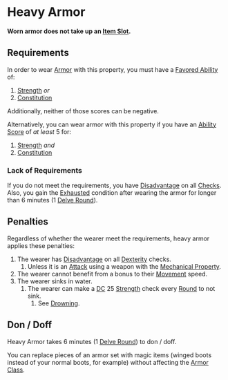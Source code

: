 # Heavy Armor

**Worn armor does not take up an [Item Slot](../../Player%20Characters/Derived%20Statistics/Item%20Slot.md).**

## Requirements

In order to wear [Armor](../Armor/Armor.md) with this property, you must have a [Favored Ability](../../Player%20Characters/Backgrounds/Favored%20Ability.md) of:

1. [Strength](../../Player%20Characters/The%20Ability%20Scores/Strength.md) *or*
2. [Constitution](../../Player%20Characters/The%20Ability%20Scores/Constitution.md)

Additionally, neither of those scores can be negative.

Alternatively, you can wear armor with this property if you have an [Ability Score](../../Player%20Characters/The%20Ability%20Scores/Ability%20Scores.md) of *at least* 5 for:

1. [Strength](../../Player%20Characters/The%20Ability%20Scores/Strength.md) *and*
2. [Constitution](../../Player%20Characters/The%20Ability%20Scores/Constitution.md)

### Lack of Requirements

If you do not meet the requirements, you have [Disadvantage](../../Game%20Procedures/Die%20Rolling%20Mechanics/Disadvantage.md) on all [Checks](../../Game%20Procedures/Core%20Procedures/Check.md). Also, you gain the [Exhausted](../../Game%20Procedures/Conditions/Exhausted.md) condition after wearing the armor for longer than 6 minutes (1 [Delve Round](../../Game%20Procedures/Core%20Procedures/Round.md#Delve%20Round)).

## Penalties

Regardless of whether the wearer meet the requirements, heavy armor applies these penalties:

1. The wearer has [Disadvantage](../../Game%20Procedures/Die%20Rolling%20Mechanics/Disadvantage.md) on all [Dexterity](../../Player%20Characters/The%20Ability%20Scores/Dexterity.md) checks.
	1. Unless it is an [Attack](../../Game%20Procedures/Combat/Attack.md) using a weapon with the [Mechanical Property](../Weapon%20Properties/Mechanical%20Property.md).
2. The wearer cannot benefit from a bonus to their [Movement](../../Game%20Procedures/Combat/Movement.md) speed.
3. The wearer sinks in water.
	1. The wearer can make a [DC](../../Game%20Procedures/Core%20Procedures/DC.md) 25 [Strength](../../Player%20Characters/The%20Ability%20Scores/Strength.md) check every [Round](../../Game%20Procedures/Core%20Procedures/Round.md) to not sink.
		1. See [Drowning](../../Game%20Procedures/Hazards/Elemental%20Hazards.md#Drowning).

## Don / Doff

Heavy Armor takes 6 minutes (1 [Delve Round](../../Game%20Procedures/Core%20Procedures/Round.md#Delve%20Round)) to don / doff.

You can replace pieces of an armor set with magic items (winged boots instead of your normal boots, for example) without affecting the [Armor Class](../../Player%20Characters/Derived%20Statistics/Armor%20Class.md).

